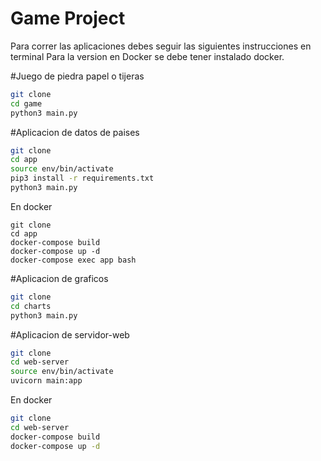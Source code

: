 # Game Project

Para correr las aplicaciones debes seguir las siguientes instrucciones en terminal
Para la version en Docker se debe tener instalado docker.


#Juego de piedra papel o tijeras
```sh
git clone
cd game
python3 main.py
```

#Aplicacion de datos de paises
```sh
git clone
cd app
source env/bin/activate
pip3 install -r requirements.txt
python3 main.py
```
En docker

```
git clone
cd app
docker-compose build
docker-compose up -d
docker-compose exec app bash
```
#Aplicacion de graficos
```sh
git clone
cd charts
python3 main.py
```
#Aplicacion de servidor-web
```sh
git clone
cd web-server
source env/bin/activate
uvicorn main:app
```
En docker
```sh
git clone
cd web-server
docker-compose build
docker-compose up -d
```
